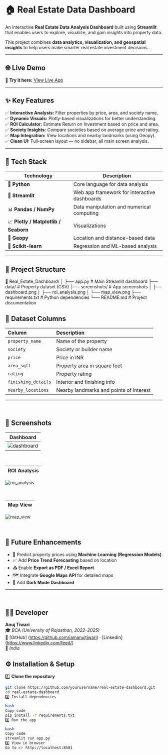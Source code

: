 # 🏠 Real Estate Data Dashboard  

An interactive **Real Estate Data Analysis Dashboard** built using **Streamlit** that enables users to explore, visualize, and gain insights into property data.  

This project combines **data analytics, visualization, and geospatial insights** to help users make smarter real estate investment decisions.  

---

## 🌐 Live Demo  
🚀 **Try it here:** [View Live App](https://real-estate-data-app.streamlit.app/)  

---

## ✨ Key Features  

✅ **Interactive Analysis:** Filter properties by price, area, and society name.  
✅ **Dynamic Visuals:** Plotly-based visualizations for better understanding.  
✅ **ROI Calculator:** Estimate Return on Investment based on price and area.  
✅ **Society Insights:** Compare societies based on average price and rating.  
✅ **Map Integration:** View locations and nearby landmarks (using Geopy).  
✅ **Clean UI:** Full-screen layout — no sidebar, all main screen analysis.  

---

## 🧠 Tech Stack  

| Technology | Description |
|-------------|-------------|
| 🐍 **Python** | Core language for data analysis |
| 🎈 **Streamlit** | Web app framework for interactive dashboards |
| 📊 **Pandas / NumPy** | Data manipulation and numerical computing |
| 📈 **Plotly / Matplotlib / Seaborn** | Visualizations |
| 📍 **Geopy** | Location and distance-based data |
| 🧮 **Scikit-learn** | Regression and ML-based analysis |

---

## 📂 Project Structure  

📁 Real_Estate_Dashboard/
│
├── app.py # Main Streamlit dashboard
├── data/ # Property dataset (CSV)
├── screenshots/ # App screenshots
│ ├── dashboard.png
│ ├── roi_analysis.png
│ └── map_view.png
├── requirements.txt # Python dependencies
└── README.md # Project documentation

 

## 🧾 Dataset Columns  

| Column | Description |
|:------------------|:----------------------------------------------|
| `property_name` | Name of the property |
| `society` | Society or builder name |
| `price` | Price in INR |
| `area_sqft` | Property area in square feet |
| `rating` | Property rating |
| `finishing_details` | Interior and finishing info |
| `nearby_locations` | Nearby landmarks and points of interest |

---

<br>

## 📸 Screenshots  

| Dashboard | 
|:-----------:|
|![dashboard](https://github.com/user-attachments/assets/3c3826f0-636c-4491-9bd6-db908b577813)
<br>

|ROI Analysis | 
|:-------------:|
![roi_analysis](https://github.com/user-attachments/assets/91f0527f-fcc0-4c42-80dd-d96569530884)

<br>

 | Map View |
 |:----------:|
![map_view](https://github.com/user-attachments/assets/c68cf960-027c-4f38-980a-8414368b82e9)




<br>

## 🧭 Future Enhancements  

- 🚧 Predict property prices using **Machine Learning (Regression Models)**  
- 📈 Add **Price Trend Forecasting** based on location  
- 📤 Enable **Export as PDF / Excel Report**  
- 🗺️ Integrate **Google Maps API** for detailed maps  
- 🌙 Add **Dark Mode Dashboard**

---

<br>

## 👨‍💻 Developer  

**Anuj Tiwari**  
🎓 *BCA (University of Rajasthan, 2022–2025)*  
💼 [GitHub]  (https://github.com/iamanujtiwari) · [LinkedIn] (https://www.linkedin.com/feed/)  
📍 *India*










## ⚙️ Installation & Setup  

1️⃣ **Clone the repository**  
```bash
git clone https://github.com/yourusername/real-estate-dashboard.git
cd real-estate-dashboard
2️⃣ Install dependencies

bash
Copy code
pip install -r requirements.txt
3️⃣ Run the app

bash
Copy code
streamlit run app.py
4️⃣ View in browser
Go to 👉 http://localhost:8501

